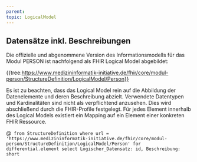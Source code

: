 ```yaml
---
parent: 
topic: LogicalModel
---
```

## Datensätze inkl. Beschreibungen

Die offizielle und abgenommene Version des Informationsmodells für das Modul PERSON ist nachfolgend als FHIR Logical Model abgebildet:

{{tree:https://www.medizininformatik-initiative.de/fhir/core/modul-person/StructureDefinition/LogicalModel/Person}}

Es ist zu beachten, dass das Logical Model rein auf die Abbildung der Datenelemente und deren Beschreibung abzielt. Verwendete Datentypen und Kardinalitäten sind nicht als verpflichtend anzusehen. Dies wird abschließend durch die FHIR-Profile festgelegt. Für jedes Element innerhalb des Logical Models existiert ein Mapping auf ein Element einer konkreten FHIR Ressource.

@``` from StructureDefinition where url =  'https://www.medizininformatik-initiative.de/fhir/core/modul-person/StructureDefinition/LogicalModel/Person' for differential.element select Logischer_Datensatz: id, Beschreibung: short```
